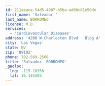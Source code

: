 ```yaml
---
id: 211aeace-54d5-4907-b5ba-ad80c81e50de
first_name: 'Salvador '
last_name: BORROMEO
license: M.D.
services:
  - 'Cardiovascular Diseases'
address: '4200 W Charleston Blvd   Bldg A'
city: 'Las Vegas'
state: NV
zip: '89102'
phone: 702-569-2566
title: 'Salvador  BORROMEO'
_geoloc:
  lng: -115.18358
  lat: 36.145303
---
```

